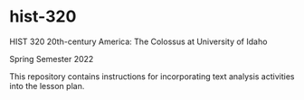 # hist-320

HIST 320 20th-century America: The Colossus at University of Idaho

Spring Semester 2022

This repository contains instructions for incorporating text analysis activities into the lesson plan.
